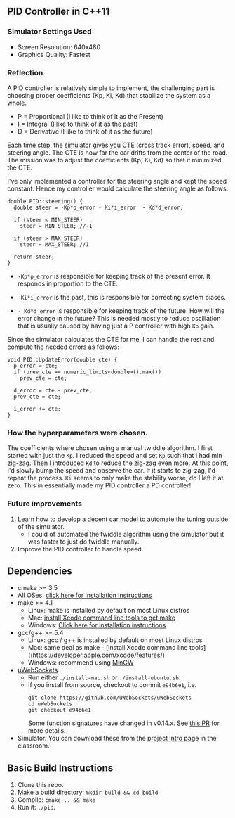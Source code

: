 PID Controller in C++11
---

### Simulator Settings Used
* Screen Resolution: 640x480
* Graphics Quality: Fastest

### Reflection
A PID controller is relatively simple to implement, the
challenging part is choosing proper coefficients (Kp, Ki, Kd) 
that stabilize the system as a whole.

* P = Proportional (I like to think of it as the Present)
* I = Integral (I like to think of it as the past)
* D = Derivative (I like to think of it as the future)

Each time step, the simulator gives you CTE (cross track error), 
speed, and steering angle. The CTE is how far the car drifts from
the center of the road. The mission was to adjust the coefficients
(Kp, Ki, Kd) so that it minimized the CTE.
 
I've only implemented a controller for the steering angle and kept
the speed constant. Hence my controller would calculate
the steering angle as follows:

```
double PID::steering() {
  double steer = -Kp*p_error - Ki*i_error  - Kd*d_error;

  if (steer < MIN_STEER)
    steer = MIN_STEER; //-1

  if (steer > MAX_STEER)
    steer = MAX_STEER; //1

  return steer;
}
```

* `-Kp*p_error` is responsible for keeping track of the present error.
It responds in proportion to the CTE.

* `-Ki*i_error` is the past, this is responsible for correcting system
biases. 

* `- Kd*d_error` is responsible for keeping track of the future. 
How will the error change in the future? This is needed
mostly to reduce oscillation that is usually caused by
having just a P controller with high `Kp` gain.

Since the simulator calculates the CTE for me, I can handle the rest
and compute the needed errors as follows:

```
void PID::UpdateError(double cte) {
  p_error = cte;
  if (prev_cte == numeric_limits<double>().max())
    prev_cte = cte;

  d_error = cte - prev_cte;
  prev_cte = cte;

  i_error += cte;
}
```

### How the hyperparameters were chosen.

The coefficients where chosen using a manual twiddle algorithm.
I first started with just the `Kp`. I reduced the speed
and set `Kp` such that I had min zig-zag. Then I introduced `Kd`
to reduce the zig-zag even more. At this point, I'd slowly bump
the speed and observe the car. If it starts to zig-zag, I'd repeat
the process. `Ki` seems to only make the stability worse, do 
I left it at zero. This in essentially made my PID controller a PD
controller!

### Future improvements

1. Learn how to develop a decent car model to automate the tuning
outside of the simulator.
    * I could of automated the twiddle algorithm using the
    simulator but it was faster to just do twiddle manually.
2. Improve the PID controller to handle speed.


## Dependencies

* cmake >= 3.5
 * All OSes: [click here for installation instructions](https://cmake.org/install/)
* make >= 4.1
  * Linux: make is installed by default on most Linux distros
  * Mac: [install Xcode command line tools to get make](https://developer.apple.com/xcode/features/)
  * Windows: [Click here for installation instructions](http://gnuwin32.sourceforge.net/packages/make.htm)
* gcc/g++ >= 5.4
  * Linux: gcc / g++ is installed by default on most Linux distros
  * Mac: same deal as make - [install Xcode command line tools]((https://developer.apple.com/xcode/features/)
  * Windows: recommend using [MinGW](http://www.mingw.org/)
* [uWebSockets](https://github.com/uWebSockets/uWebSockets)
  * Run either `./install-mac.sh` or `./install-ubuntu.sh`.
  * If you install from source, checkout to commit `e94b6e1`, i.e.
    ```
    git clone https://github.com/uWebSockets/uWebSockets 
    cd uWebSockets
    git checkout e94b6e1
    ```
    Some function signatures have changed in v0.14.x. See [this PR](https://github.com/udacity/CarND-MPC-Project/pull/3) for more details.
* Simulator. You can download these from the [project intro page](https://github.com/udacity/self-driving-car-sim/releases) in the classroom.

## Basic Build Instructions

1. Clone this repo.
2. Make a build directory: `mkdir build && cd build`
3. Compile: `cmake .. && make`
4. Run it: `./pid`. 

